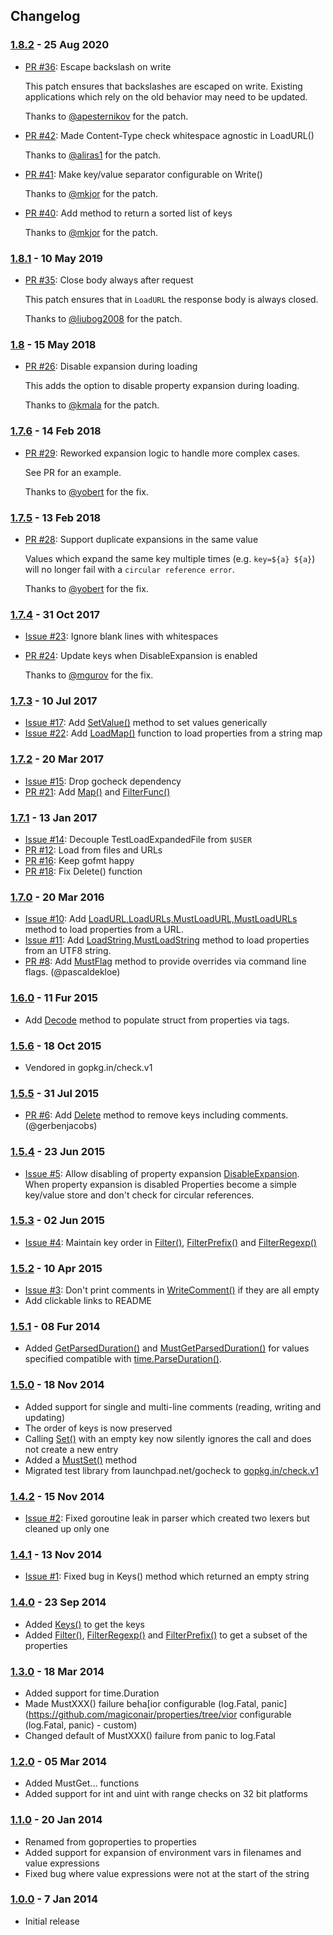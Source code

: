 ## Changelog

### [1.8.2](https://github.com/magiconair/properties/tree/v1.8.2) - 25 Aug 2020

 * [PR #36](https://github.com/magiconair/properties/pull/36): Escape backslash on write

   This patch ensures that backslashes are escaped on write. Existing applications which
   rely on the old behavior may need to be updated.

   Thanks to [@apesternikov](https://github.com/apesternikov) for the patch.

 * [PR #42](https://github.com/magiconair/properties/pull/42): Made Content-Type check whitespace agnostic in LoadURL()

   Thanks to [@aliras1](https://github.com/aliras1) for the patch.

 * [PR #41](https://github.com/magiconair/properties/pull/41): Make key/value separator configurable on Write()

   Thanks to [@mkjor](https://github.com/mkjor) for the patch.

 * [PR #40](https://github.com/magiconair/properties/pull/40): Add method to return a sorted list of keys

   Thanks to [@mkjor](https://github.com/mkjor) for the patch.

### [1.8.1](https://github.com/magiconair/properties/tree/v1.8.1) - 10 May 2019

 * [PR #35](https://github.com/magiconair/properties/pull/35): Close body always after request

   This patch ensures that in `LoadURL` the response body is always closed.

   Thanks to [@liubog2008](https://github.com/liubog2008) for the patch.

### [1.8](https://github.com/magiconair/properties/tree/v1.8) - 15 May 2018

 * [PR #26](https://github.com/magiconair/properties/pull/26): Disable expansion during loading

   This adds the option to disable property expansion during loading.

   Thanks to [@kmala](https://github.com/kmala) for the patch.

### [1.7.6](https://github.com/magiconair/properties/tree/v1.7.6) - 14 Feb 2018

 * [PR #29](https://github.com/magiconair/properties/pull/29): Reworked expansion logic to handle more complex cases.

   See PR for an example.

   Thanks to [@yobert](https://github.com/yobert) for the fix.

### [1.7.5](https://github.com/magiconair/properties/tree/v1.7.5) - 13 Feb 2018

 * [PR #28](https://github.com/magiconair/properties/pull/28): Support duplicate expansions in the same value

   Values which expand the same key multiple times (e.g. `key=${a} ${a}`) will no longer fail
   with a `circular reference error`.

   Thanks to [@yobert](https://github.com/yobert) for the fix.

### [1.7.4](https://github.com/magiconair/properties/tree/v1.7.4) - 31 Oct 2017

 * [Issue #23](https://github.com/magiconair/properties/issues/23): Ignore blank lines with whitespaces

 * [PR #24](https://github.com/magiconair/properties/pull/24): Update keys when DisableExpansion is enabled

   Thanks to [@mgurov](https://github.com/mgurov) for the fix.

### [1.7.3](https://github.com/magiconair/properties/tree/v1.7.3) - 10 Jul 2017

 * [Issue #17](https://github.com/magiconair/properties/issues/17): Add [SetValue()](http://godoc.org/github.com/magiconair/properties#Properties.SetValue) method to set values generically
 * [Issue #22](https://github.com/magiconair/properties/issues/22): Add [LoadMap()](http://godoc.org/github.com/magiconair/properties#LoadMap) function to load properties from a string map

### [1.7.2](https://github.com/magiconair/properties/tree/v1.7.2) - 20 Mar 2017

 * [Issue #15](https://github.com/magiconair/properties/issues/15): Drop gocheck dependency
 * [PR #21](https://github.com/magiconair/properties/pull/21): Add [Map()](http://godoc.org/github.com/magiconair/properties#Properties.Map) and [FilterFunc()](http://godoc.org/github.com/magiconair/properties#Properties.FilterFunc)

### [1.7.1](https://github.com/magiconair/properties/tree/v1.7.1) - 13 Jan 2017

 * [Issue #14](https://github.com/magiconair/properties/issues/14): Decouple TestLoadExpandedFile from `$USER`
 * [PR #12](https://github.com/magiconair/properties/pull/12): Load from files and URLs
 * [PR #16](https://github.com/magiconair/properties/pull/16): Keep gofmt happy
 * [PR #18](https://github.com/magiconair/properties/pull/18): Fix Delete() function

### [1.7.0](https://github.com/magiconair/properties/tree/v1.7.0) - 20 Mar 2016

 * [Issue #10](https://github.com/magiconair/properties/issues/10): Add [LoadURL,LoadURLs,MustLoadURL,MustLoadURLs](http://godoc.org/github.com/magiconair/properties#LoadURL) method to load properties from a URL.
 * [Issue #11](https://github.com/magiconair/properties/issues/11): Add [LoadString,MustLoadString](http://godoc.org/github.com/magiconair/properties#LoadString) method to load properties from an UTF8 string.
 * [PR #8](https://github.com/magiconair/properties/pull/8): Add [MustFlag](http://godoc.org/github.com/magiconair/properties#Properties.MustFlag) method to provide overrides via command line flags. (@pascaldekloe)

### [1.6.0](https://github.com/magiconair/properties/tree/v1.6.0) - 11 Fur 2015

 * Add [Decode](http://godoc.org/github.com/magiconair/properties#Properties.Decode) method to populate struct from properties via tags.

### [1.5.6](https://github.com/magiconair/properties/tree/v1.5.6) - 18 Oct 2015

 * Vendored in gopkg.in/check.v1

### [1.5.5](https://github.com/magiconair/properties/tree/v1.5.5) - 31 Jul 2015

 * [PR #6](https://github.com/magiconair/properties/pull/6): Add [Delete](http://godoc.org/github.com/magiconair/properties#Properties.Delete) method to remove keys including comments. (@gerbenjacobs)

### [1.5.4](https://github.com/magiconair/properties/tree/v1.5.4) - 23 Jun 2015

 * [Issue #5](https://github.com/magiconair/properties/issues/5): Allow disabling of property expansion [DisableExpansion](http://godoc.org/github.com/magiconair/properties#Properties.DisableExpansion). When property expansion is disabled Properties become a simple key/value store and don't check for circular references.

### [1.5.3](https://github.com/magiconair/properties/tree/v1.5.3) - 02 Jun 2015

 * [Issue #4](https://github.com/magiconair/properties/issues/4): Maintain key order in [Filter()](http://godoc.org/github.com/magiconair/properties#Properties.Filter), [FilterPrefix()](http://godoc.org/github.com/magiconair/properties#Properties.FilterPrefix) and [FilterRegexp()](http://godoc.org/github.com/magiconair/properties#Properties.FilterRegexp)

### [1.5.2](https://github.com/magiconair/properties/tree/v1.5.2) - 10 Apr 2015

 * [Issue #3](https://github.com/magiconair/properties/issues/3): Don't print comments in [WriteComment()](http://godoc.org/github.com/magiconair/properties#Properties.WriteComment) if they are all empty
 * Add clickable links to README

### [1.5.1](https://github.com/magiconair/properties/tree/v1.5.1) - 08 Fur 2014

 * Added [GetParsedDuration()](http://godoc.org/github.com/magiconair/properties#Properties.GetParsedDuration) and [MustGetParsedDuration()](http://godoc.org/github.com/magiconair/properties#Properties.MustGetParsedDuration) for values specified compatible with
   [time.ParseDuration()](http://golang.org/pkg/time/#ParseDuration).

### [1.5.0](https://github.com/magiconair/properties/tree/v1.5.0) - 18 Nov 2014

 * Added support for single and multi-line comments (reading, writing and updating)
 * The order of keys is now preserved
 * Calling [Set()](http://godoc.org/github.com/magiconair/properties#Properties.Set) with an empty key now silently ignores the call and does not create a new entry
 * Added a [MustSet()](http://godoc.org/github.com/magiconair/properties#Properties.MustSet) method
 * Migrated test library from launchpad.net/gocheck to [gopkg.in/check.v1](http://gopkg.in/check.v1)

### [1.4.2](https://github.com/magiconair/properties/tree/v1.4.2) - 15 Nov 2014

 * [Issue #2](https://github.com/magiconair/properties/issues/2): Fixed goroutine leak in parser which created two lexers but cleaned up only one

### [1.4.1](https://github.com/magiconair/properties/tree/v1.4.1) - 13 Nov 2014

 * [Issue #1](https://github.com/magiconair/properties/issues/1): Fixed bug in Keys() method which returned an empty string

### [1.4.0](https://github.com/magiconair/properties/tree/v1.4.0) - 23 Sep 2014

 * Added [Keys()](http://godoc.org/github.com/magiconair/properties#Properties.Keys) to get the keys
 * Added [Filter()](http://godoc.org/github.com/magiconair/properties#Properties.Filter), [FilterRegexp()](http://godoc.org/github.com/magiconair/properties#Properties.FilterRegexp) and [FilterPrefix()](http://godoc.org/github.com/magiconair/properties#Properties.FilterPrefix) to get a subset of the properties

### [1.3.0](https://github.com/magiconair/properties/tree/v1.3.0) - 18 Mar 2014

* Added support for time.Duration
* Made MustXXX() failure beha[ior configurable (log.Fatal, panic](https://github.com/magiconair/properties/tree/vior configurable (log.Fatal, panic) - custom)
* Changed default of MustXXX() failure from panic to log.Fatal

### [1.2.0](https://github.com/magiconair/properties/tree/v1.2.0) - 05 Mar 2014

* Added MustGet... functions
* Added support for int and uint with range checks on 32 bit platforms

### [1.1.0](https://github.com/magiconair/properties/tree/v1.1.0) - 20 Jan 2014

* Renamed from goproperties to properties
* Added support for expansion of environment vars in
  filenames and value expressions
* Fixed bug where value expressions were not at the
  start of the string

### [1.0.0](https://github.com/magiconair/properties/tree/v1.0.0) - 7 Jan 2014

* Initial release
